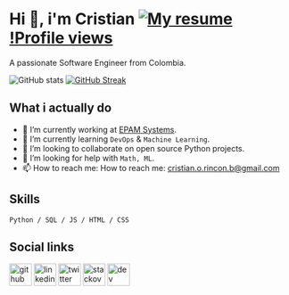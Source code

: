 # Hi 👋, i'm Cristian [![My resume](https://img.shields.io/badge/See-My%20resume-success)](https://resume.io/r/CYnX5Fise) [!Profile views](https://komarev.com/ghpvc/?username=cristian-rincon)
A passionate Software Engineer from Colombia.

![GitHub stats](https://github-readme-stats.vercel.app/api?username=cristian-rincon&show_icons=true&count_private=true)  [![GitHub Streak](https://streak-stats.demolab.com?user=cristian-rincon&hide_border=false)](https://git.io/streak-stats)

## What i actually do

- 🔭 I’m currently working at [EPAM Systems](https://www.epam.com/). 
- 🌱 I’m currently learning `DevOps` & `Machine Learning`.
- 👯 I’m looking to collaborate on open source Python projects. 
- 🤔 I’m looking for help with `Math, ML`. 
- 📫 How to reach me: How to reach me: cristian.o.rincon.b@gmail.com


## Skills

`Python / SQL / JS / HTML / CSS`

## Social links

[<img src='https://cdn.jsdelivr.net/npm/simple-icons@3.0.1/icons/github.svg' alt='github' height='40'>](https://github.com/cristian-rincon) [<img src='https://cdn.jsdelivr.net/npm/simple-icons@3.0.1/icons/linkedin.svg' alt='linkedin' height='40'>](https://www.linkedin.com/in/cristian-rincon/) [<img src='https://cdn.jsdelivr.net/npm/simple-icons@3.0.1/icons/twitter.svg' alt='twitter' height='40'>](https://twitter.com/uncristianr) [<img src='https://cdn.jsdelivr.net/npm/simple-icons@3.0.1/icons/stackoverflow.svg' alt='stackoverflow' height='40'>](https://stackoverflow.com/users/12010919) [<img src='https://cdn.jsdelivr.net/npm/simple-icons@3.0.1/icons/dev-dot-to.svg' alt='dev' height='40'>](https://dev.to/cristianrincon) 
